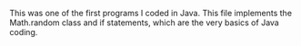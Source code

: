 This was one of the first programs I coded in Java. This file implements the Math.random class and if statements, which are the very basics of Java coding.
